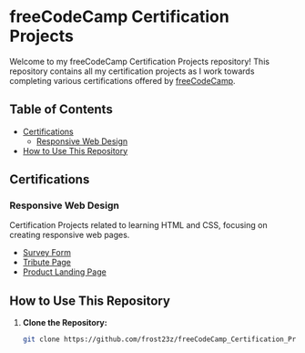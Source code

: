 # freeCodeCamp Certification Projects

Welcome to my freeCodeCamp Certification Projects repository! This repository contains all my certification projects as I work towards completing various certifications offered by [freeCodeCamp](https://www.freecodecamp.org/).

## Table of Contents

- [Certifications](#certifications)
  - [Responsive Web Design](#responsive-web-design)
- [How to Use This Repository](#how-to-use-this-repository)

## Certifications

### Responsive Web Design

Certification Projects related to learning HTML and CSS, focusing on creating responsive web pages.

- [Survey Form](Responsive%20Web%20Design/Survey_Form)
- [Tribute Page](Responsive%20Web%20Design/Tribute_Page)
- [Product Landing Page](Responsive%20Web%20Design/Product_Landing_Page)

## How to Use This Repository

1. **Clone the Repository:**
   ```bash
   git clone https://github.com/frost23z/freeCodeCamp_Certification_Projects.git
   ```
